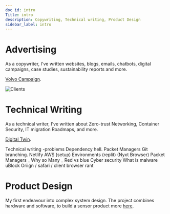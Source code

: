 ```yaml
---
doc id: intro
Title: intro 
description: Copywriting, Technical writing, Product Design
sidebar_label: intro
---
```




# Advertising 

As a copywriter, I've written websites, blogs, emails, chatbots, digital campaigns, case studies, sustainability reports and more.

[Volvo Campaign](https://damurphy.com/docs/category/advertising).

![Clients](/img/clients.png)

# Technical Writing

As a technical writer, I've written about Zero-trust Networking, Container Security, IT migration Roadmaps, and more.

[Digital Twin](https://damurphy.com/docs/category/technical-writing). 

Technical writing -problems
Dependency hell.
Packet Managers 
Git branching.
Netlify
AWS (setup)
Environments (replit)
(Nyxt Browser)
Packet Managers _ Why so Many _ 
Red vs blue
Cyber security
What is malware
uBlock Oriign / safari / client browser rant

# Product Design

My first endeavour into complex system design. The project combines hardware and software, to build a sensor product more [here](https://damurphy.com/docs/Product%20Design/Sensor).

